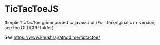 # TicTacToeJS
Simple TicTacToe game ported to javascript (For the original c++ version, see the OLDCPP folder)

See https://www.khushrajrathod.me/tictactoe/
